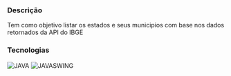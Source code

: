 ### Descrição

Tem como objetivo listar os estados e seus municipios com base nos dados retornados da API do IBGE

### Tecnologias 

<div style="display: inline_block">
	<img align="center" alt="JAVA" src="https://img.shields.io/badge/Java-ED8B00?style=for-the-badge&logo=openjdk&logoColor=white"/>
	<img align="center" alt="JAVASWING" src="https://img.shields.io/badge/Java Swing-d75413?style=for-the-badge&logoColor=white" />
</div>
